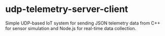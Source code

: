 # udp-telemetry-server-client
Simple UDP-based IoT system for sending JSON telemetry data from C++ for sensor simulation and Node.js for real-time data collection.

